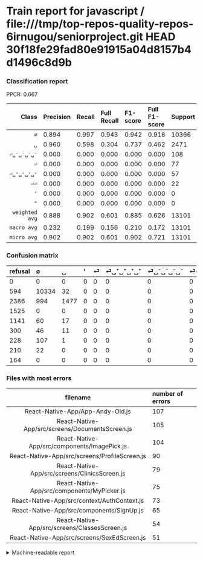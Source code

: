 # Train report for javascript / file:///tmp/top-repos-quality-repos-6irnugou/seniorproject.git HEAD 30f18fe29fad80e91915a04d8157b4d1496c8d9b

### Classification report

PPCR: 0.667

| Class | Precision | Recall | Full Recall | F1-score | Full F1-score | Support | Full Support | PPCR |
|------:|:----------|:-------|:------------|:---------|:---------|:--------|:-------------|:-----|
| `∅` | 0.894| 0.997| 0.943| 0.942| 0.918| 10366| 10960| 0.946 |
| `␣` | 0.960| 0.598| 0.304| 0.737| 0.462| 2471| 4857| 0.509 |
| `⏎␣⁻␣⁻␣⁻␣⁻` | 0.000| 0.000| 0.000| 0.000| 0.000| 108| 336| 0.321 |
| `⏎` | 0.000| 0.000| 0.000| 0.000| 0.000| 77| 1218| 0.063 |
| `⏎␣⁺␣⁺␣⁺␣⁺` | 0.000| 0.000| 0.000| 0.000| 0.000| 57| 357| 0.160 |
| `⏎⏎` | 0.000| 0.000| 0.000| 0.000| 0.000| 22| 232| 0.095 |
| `'` | 0.000| 0.000| 0.000| 0.000| 0.000| 0| 1525| 0.000 |
| `"` | 0.000| 0.000| 0.000| 0.000| 0.000| 0| 164| 0.000 |
| `weighted avg` | 0.888| 0.902| 0.601| 0.885| 0.626| 13101| 19649| 0.667 |
| `macro avg` | 0.232| 0.199| 0.156| 0.210| 0.172| 13101| 19649| 0.667 |
| `micro avg` | 0.902| 0.902| 0.601| 0.902| 0.721| 13101| 19649| 0.667 |

### Confusion matrix

|refusal|  ∅| ␣| '| ⏎| ⏎␣⁺␣⁺␣⁺␣⁺| ⏎␣⁻␣⁻␣⁻␣⁻| ⏎⏎| "| 
|:---|:---|:---|:---|:---|:---|:---|:---|:---|
|0 |0 |0 |0 |0 |0 |0 |0 |0 |
|594 |10334 |32 |0 |0 |0 |0 |0 |0 |
|2386 |994 |1477 |0 |0 |0 |0 |0 |0 |
|1525 |0 |0 |0 |0 |0 |0 |0 |0 |
|1141 |60 |17 |0 |0 |0 |0 |0 |0 |
|300 |46 |11 |0 |0 |0 |0 |0 |0 |
|228 |107 |1 |0 |0 |0 |0 |0 |0 |
|210 |22 |0 |0 |0 |0 |0 |0 |0 |
|164 |0 |0 |0 |0 |0 |0 |0 |0 |

### Files with most errors

| filename | number of errors|
|:----:|:-----|
| React-Native-App/App-Andy-Old.js | 107 |
| React-Native-App/src/screens/DocumentsScreen.js | 105 |
| React-Native-App/src/components/ImagePick.js | 104 |
| React-Native-App/src/screens/ProfileScreen.js | 90 |
| React-Native-App/src/screens/ClinicsScreen.js | 79 |
| React-Native-App/src/components/MyPicker.js | 75 |
| React-Native-App/src/context/AuthContext.js | 73 |
| React-Native-App/src/components/SignUp.js | 65 |
| React-Native-App/src/screens/ClassesScreen.js | 54 |
| React-Native-App/src/screens/SexEdScreen.js | 51 |

<details>
    <summary>Machine-readable report</summary>
```json
{
  "cl_report": {"\"": {"f1-score": 0.0, "precision": 0.0, "recall": 0.0, "support": 0}, "\u0027": {"f1-score": 0.0, "precision": 0.0, "recall": 0.0, "support": 0}, "macro avg": {"f1-score": 0.2099172928902127, "precision": 0.23175635071823977, "recall": 0.1993308369757526, "support": 13101}, "micro avg": {"f1-score": 0.9015342340279368, "precision": 0.9015342340279368, "recall": 0.9015342340279368, "support": 13101}, "weighted avg": {"f1-score": 0.8847151243223361, "precision": 0.8882697001426572, "recall": 0.9015342340279368, "support": 13101}, "\u2205": {"f1-score": 0.9424962378585435, "precision": 0.8937127043154891, "recall": 0.9969129847578623, "support": 10366}, "\u23ce": {"f1-score": 0.0, "precision": 0.0, "recall": 0.0, "support": 77}, "\u23ce\u23ce": {"f1-score": 0.0, "precision": 0.0, "recall": 0.0, "support": 22}, "\u23ce\u2423\u207a\u2423\u207a\u2423\u207a\u2423\u207a": {"f1-score": 0.0, "precision": 0.0, "recall": 0.0, "support": 57}, "\u23ce\u2423\u207b\u2423\u207b\u2423\u207b\u2423\u207b": {"f1-score": 0.0, "precision": 0.0, "recall": 0.0, "support": 108}, "\u2423": {"f1-score": 0.736842105263158, "precision": 0.9603381014304291, "recall": 0.5977337110481586, "support": 2471}},
  "cl_report_full": {"\"": {"f1-score": 0.0, "precision": 0.0, "recall": 0.0, "support": 164}, "\u0027": {"f1-score": 0.0, "precision": 0.0, "recall": 0.0, "support": 1525}, "macro avg": {"f1-score": 0.17244539045952056, "precision": 0.23175635071823977, "recall": 0.1558725488759545, "support": 19649}, "micro avg": {"f1-score": 0.7212824427480916, "precision": 0.9015342340279368, "recall": 0.6010992925848644, "support": 19649}, "weighted avg": {"f1-score": 0.6260315263759624, "precision": 0.7358874954422798, "recall": 0.6010992925848644, "support": 19649}, "\u2205": {"f1-score": 0.9176397460373841, "precision": 0.8937127043154891, "recall": 0.9428832116788322, "support": 10960}, "\u23ce": {"f1-score": 0.0, "precision": 0.0, "recall": 0.0, "support": 1218}, "\u23ce\u23ce": {"f1-score": 0.0, "precision": 0.0, "recall": 0.0, "support": 232}, "\u23ce\u2423\u207a\u2423\u207a\u2423\u207a\u2423\u207a": {"f1-score": 0.0, "precision": 0.0, "recall": 0.0, "support": 357}, "\u23ce\u2423\u207b\u2423\u207b\u2423\u207b\u2423\u207b": {"f1-score": 0.0, "precision": 0.0, "recall": 0.0, "support": 336}, "\u2423": {"f1-score": 0.46192337763878033, "precision": 0.9603381014304291, "recall": 0.3040971793288038, "support": 4857}},
  "ppcr": 0.6667514886253754
}
```
</details>
